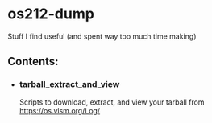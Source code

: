 # os212-dump
Stuff I find useful (and spent way too much time making)

## Contents:
- ### tarball_extract_and_view
	
	Scripts to download, extract, and view your tarball from https://os.vlsm.org/Log/